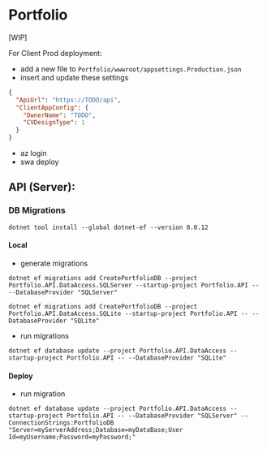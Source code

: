 # Portfolio

[WIP]

For Client Prod deployment:  
- add a new file to `Portfolio/wwwroot/appsettings.Production.json`
- insert and update these settings
```json
{
  "ApiUrl": "https://TODO/api",
  "ClientAppConfig": {
    "OwnerName": "TODO",
    "CVDesignType": 1
  }
}
```
- az login
- swa deploy

## API (Server):
### DB Migrations
`dotnet tool install --global dotnet-ef --version 8.0.12`

#### Local
- generate migrations
```
dotnet ef migrations add CreatePortfolioDB --project Portfolio.API.DataAccess.SQLServer --startup-project Portfolio.API -- --DatabaseProvider "SQLServer"

dotnet ef migrations add CreatePortfolioDB --project Portfolio.API.DataAccess.SQLite --startup-project Portfolio.API -- --DatabaseProvider "SQLite"
```
- run migrations
```
dotnet ef database update --project Portfolio.API.DataAccess --startup-project Portfolio.API -- --DatabaseProvider "SQLite"
```

#### Deploy
- run migration
```
dotnet ef database update --project Portfolio.API.DataAccess --startup-project Portfolio.API -- --DatabaseProvider "SQLServer" --ConnectionStrings:PortfolioDB "Server=myServerAddress;Database=myDataBase;User Id=myUsername;Password=myPassword;"
```
